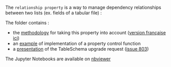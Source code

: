 The `relationship property` is a way to manage dependency relationships between two lists (ex. fields of a tabular file) :

The folder contains :
- the [methodology](./methodology.ipynb) for taking this property into account ([version française ici](./FR_methodology.ipynb))
- an [example](./example.ipynb) of implementation of a property control function
- a [presentation](./relationship_property.pdf) of the TableSchema upgrade request ([issue 803](https://github.com/frictionlessdata/specs/issues/803))

The Jupyter Notebooks are available on [nbviewer](http://nbviewer.org/github/loco-philippe/Environmental-Sensing/tree/main/property_relationship/)
